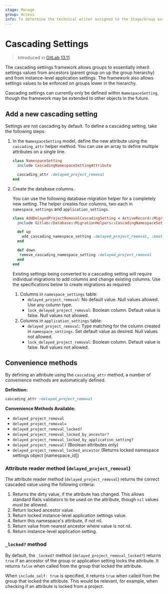 ```yaml
---
stage: Manage
group: Access
info: To determine the technical writer assigned to the Stage/Group associated with this page, see https://about.gitlab.com/handbook/engineering/ux/technical-writing/#assignments
---
```


# Cascading Settings

> Introduced in [GitLab 13.11](https://gitlab.com/gitlab-org/gitlab/-/issues/321724).

The cascading settings framework allows groups to essentially inherit settings
values from ancestors (parent group on up the group hierarchy) and from
instance-level application settings. The framework also allows settings values
to be enforced on groups lower in the hierarchy.

Cascading settings can currently only be defined within `NamespaceSetting`, though
the framework may be extended to other objects in the future.

## Add a new cascading setting

Settings are not cascading by default. To define a cascading setting, take the following steps:

1. In the `NamespaceSetting` model, define the new attribute using the `cascading_attr`
   helper method. You can use an array to define multiple attributes on a single line.

    ```ruby
    class NamespaceSetting
      include CascadingNamespaceSettingAttribute

      cascading_attr :delayed_project_removal
    end
    ```

1. Create the database columns.

   You can use the following database migration helper for a completely new setting.
   The helper creates four columns, two each in `namespace_settings` and
   `application_settings`.

    ```ruby
    class AddDelayedProjectRemovalCascadingSetting < ActiveRecord::Migration[6.0]
      include Gitlab::Database::MigrationHelpers::CascadingNamespaceSettings

      def up
        add_cascading_namespace_setting :delayed_project_removal, :boolean, default: false, null: false
      end

      def down
       remove_cascading_namespace_setting :delayed_project_removal
      end
    end
    ```

   Existing settings being converted to a cascading setting will require individual
   migrations to add columns and change existing columns. Use the specifications
   below to create migrations as required:

    1. Columns in `namespace_settings` table:
        - `delayed_project_removal`: No default value. Null values allowed. Use any column type.
        - `lock_delayed_project_removal`: Boolean column. Default value is false. Null values not allowed.
    1. Columns in `application_settings` table:
        - `delayed_project_removal`: Type matching for the column created in `namespace_settings`.
          Set default value as desired. Null values not allowed.
        - `lock_delayed_project_removal`: Boolean column. Default value is false. Null values not allowed.

## Convenience methods

By defining an attribute using the `cascading_attr` method, a number of convenience
methods are automatically defined.

**Definition:**

```ruby
cascading_attr :delayed_project_removal
```

**Convenience Methods Available:**

- `delayed_project_removal`
- `delayed_project_removal=`
- `delayed_project_removal_locked?`
- `delayed_project_removal_locked_by_ancestor?`
- `delayed_project_removal_locked_by_application_setting?`
- `delayed_project_removal?` (Boolean attributes only)
- `delayed_project_removal_locked_ancestor` (Returns locked namespace settings object [namespace_id])

### Attribute reader method (`delayed_project_removal`)

The attribute reader method (`delayed_project_removal`) returns the correct
cascaded value using the following criteria:

1. Returns the dirty value, if the attribute has changed. This allows standard
   Rails validators to be used on the attribute, though `nil` values *must* be allowed.
1. Return locked ancestor value.
1. Return locked instance-level application settings value.
1. Return this namespace's attribute, if not nil.
1. Return value from nearest ancestor where value is not nil.
1. Return instance-level application setting.

### `_locked?` method

By default, the `_locked?` method (`delayed_project_removal_locked?`) returns
`true` if an ancestor of the group or application setting locks the attribute.
It returns `false` when called from the group that locked the attribute.

When `include_self: true` is specified, it returns `true` when called from the group that locked the attribute.
This would be relevant, for example, when checking if an attribute is locked from a project.
